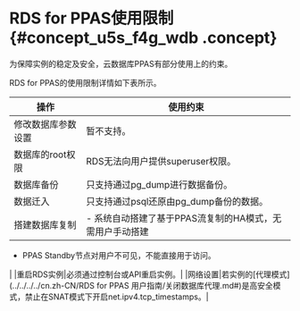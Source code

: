 # RDS for PPAS使用限制 {#concept_u5s_f4g_wdb .concept}

为保障实例的稳定及安全，云数据库PPAS有部分使用上的约束。

RDS for PPAS的使用限制详情如下表所示。

|操作|使用约束|
|--|----|
|修改数据库参数设置|暂不支持。|
|数据库的root权限|RDS无法向用户提供superuser权限。|
|数据库备份|只支持通过pg\_dump进行数据备份。|
|数据迁入|只支持通过psql还原由pg\_dump备份的数据。|
|搭建数据库复制| -   系统自动搭建了基于PPAS流复制的HA模式，无需用户手动搭建
-   PPAS Standby节点对用户不可见，不能直接用于访问。

 |
|重启RDS实例|必须通过控制台或API重启实例。|
|网络设置|若实例的[代理模式](../../../../cn.zh-CN/RDS for PPAS 用户指南/关闭数据库代理.md#)是高安全模式，禁止在SNAT模式下开启net.ipv4.tcp\_timestamps。|

